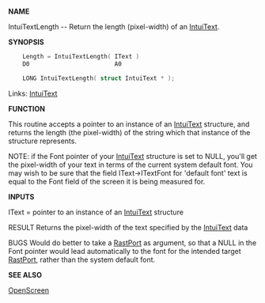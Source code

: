 
**NAME**

IntuiTextLength -- Return the length (pixel-width) of an [IntuiText](_00D4.md).

**SYNOPSIS**

```c
    Length = IntuiTextLength( IText )
    D0                        A0

    LONG IntuiTextLength( struct IntuiText * );

```
Links: [IntuiText](_00D4.md) 

**FUNCTION**

This routine accepts a pointer to an instance of an [IntuiText](_00D4.md)
structure, and returns the length (the pixel-width) of the string
which that instance of the structure represents.

NOTE: if the Font pointer of your [IntuiText](_00D4.md) structure is set to NULL,
you'll get the pixel-width of your text in terms of the current system
default font.  You may wish to be sure that the field IText-&#062;ITextFont
for 'default font' text is equal to the Font field of the screen it is
being measured for.

**INPUTS**

IText = pointer to an instance of an [IntuiText](_00D4.md) structure

RESULT
Returns the pixel-width of the text specified by the [IntuiText](_00D4.md) data

BUGS
Would do better to take a [RastPort](_00AF.md) as argument, so that a NULL in
the Font pointer would lead automatically to the font for the
intended target [RastPort](_00AF.md), rather than the system default font.

**SEE ALSO**

[OpenScreen](OpenScreen.md)
